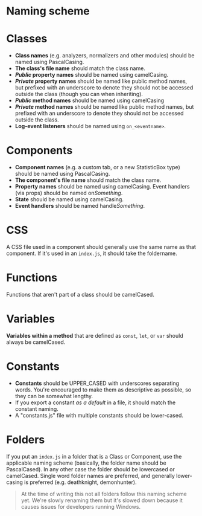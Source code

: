 # Naming scheme

# Classes

- **Class names** (e.g. analyzers, normalizers and other modules) should be named using PascalCasing.
- **The class's file name** should match the class name.
- ***Public* property names** should be named using camelCasing.
- ***Private* property names** should be named like public method names, but prefixed with an underscore to denote they should not be accessed outside the class (though you can when inheriting).
- ***Public* method names** should be named using camelCasing
- ***Private* method names** should be named like public method names, but prefixed with an underscore to denote they should not be accessed outside the class.
- **Log-event listeners** should be named using `on_<eventname>`.

# Components

- **Component names** (e.g. a custom tab, or a new StatisticBox type) should be named using PascalCasing.
- **The component's file name** should match the class name.
- **Property names** should be named using camelCasing. Event handlers (via props) should be named on*Something*.
- **State** should be named using camelCasing.
- **Event handlers** should be named handle*Something*.

# CSS

A CSS file used in a component should generally use the same name as that component. If it's used in an `index.js`, it should take the foldername.

# Functions

Functions that aren't part of a class should be camelCased.

# Variables

**Variables within a method** that are defined as `const`, `let`, or `var` should always be camelCased.

# Constants

- **Constants** should be UPPER_CASED with underscores separating words. You're encouraged to make them as descriptive as possible, so they can be somewhat lengthy.
- If you export a constant *as a default* in a file, it should match the constant naming.
- A "constants.js" file with multiple constants should be lower-cased.

# Folders

If you put an `index.js` in a folder that is a Class or Component, use the applicable naming scheme (basically, the folder name should be PascalCased). In any other case the folder should be lowercased or camelCased. Single word folder names are preferred, and generally lower-casing is preferred (e.g. deathknight, demonhunter).

> At the time of writing this not all folders follow this naming scheme yet. We're slowly renaming them but it's slowed down because it causes issues for developers running Windows.
